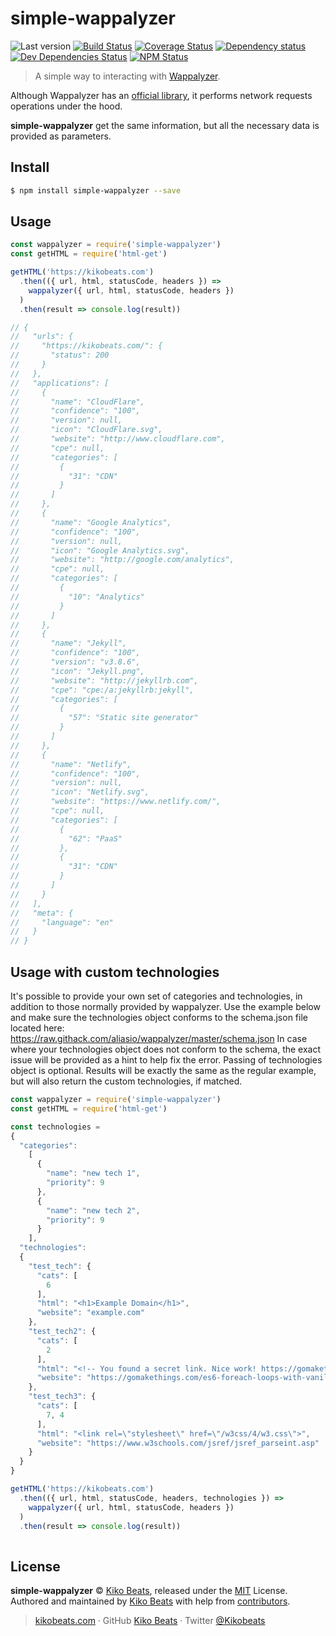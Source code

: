# simple-wappalyzer

![Last version](https://img.shields.io/github/tag/Kikobeats/simple-wappalyzer.svg?style=flat-square)
[![Build Status](https://img.shields.io/travis/com/Kikobeats/simple-wappalyzer/master.svg?style=flat-square)](https://travis-ci.com/Kikobeats/simple-wappalyzer)
[![Coverage Status](https://img.shields.io/coveralls/Kikobeats/simple-wappalyzer.svg?style=flat-square)](https://coveralls.io/github/Kikobeats/simple-wappalyzer)
[![Dependency status](https://img.shields.io/david/Kikobeats/simple-wappalyzer.svg?style=flat-square)](https://david-dm.org/Kikobeats/simple-wappalyzer)
[![Dev Dependencies Status](https://img.shields.io/david/dev/Kikobeats/simple-wappalyzer.svg?style=flat-square)](https://david-dm.org/Kikobeats/simple-wappalyzer#info=devDependencies)
[![NPM Status](https://img.shields.io/npm/dm/simple-wappalyzer.svg?style=flat-square)](https://www.npmjs.org/package/simple-wappalyzer)

> A simple way to interacting with [Wappalyzer](https://www.wappalyzer.com).

Although Wappalyzer has an [official library](https://github.com/AliasIO/wappalyzer), it performs network requests operations under the hood.

**simple-wappalyzer** get the same information, but all the necessary data is provided as parameters.

## Install

```bash
$ npm install simple-wappalyzer --save
```

## Usage

```js
const wappalyzer = require('simple-wappalyzer')
const getHTML = require('html-get')

getHTML('https://kikobeats.com')
  .then(({ url, html, statusCode, headers }) =>
    wappalyzer({ url, html, statusCode, headers })
  )
  .then(result => console.log(result))

// {
//   "urls": {
//     "https://kikobeats.com/": {
//       "status": 200
//     }
//   },
//   "applications": [
//     {
//       "name": "CloudFlare",
//       "confidence": "100",
//       "version": null,
//       "icon": "CloudFlare.svg",
//       "website": "http://www.cloudflare.com",
//       "cpe": null,
//       "categories": [
//         {
//           "31": "CDN"
//         }
//       ]
//     },
//     {
//       "name": "Google Analytics",
//       "confidence": "100",
//       "version": null,
//       "icon": "Google Analytics.svg",
//       "website": "http://google.com/analytics",
//       "cpe": null,
//       "categories": [
//         {
//           "10": "Analytics"
//         }
//       ]
//     },
//     {
//       "name": "Jekyll",
//       "confidence": "100",
//       "version": "v3.8.6",
//       "icon": "Jekyll.png",
//       "website": "http://jekyllrb.com",
//       "cpe": "cpe:/a:jekyllrb:jekyll",
//       "categories": [
//         {
//           "57": "Static site generator"
//         }
//       ]
//     },
//     {
//       "name": "Netlify",
//       "confidence": "100",
//       "version": null,
//       "icon": "Netlify.svg",
//       "website": "https://www.netlify.com/",
//       "cpe": null,
//       "categories": [
//         {
//           "62": "PaaS"
//         },
//         {
//           "31": "CDN"
//         }
//       ]
//     }
//   ],
//   "meta": {
//     "language": "en"
//   }
// }
```

## Usage with custom technologies

It's possible to provide your own set of categories and technologies, in addition to those normally provided by wappalyzer. 
Use the example below and make sure the technologies object conforms to the schema.json file located here:
https://raw.githack.com/aliasio/wappalyzer/master/schema.json
In case where your technologies object does not conform to the schema, the exact issue will be provided as a hint to help fix the error.
Passing of technologies object is optional.
Results will be exactly the same as the regular example, but will also return the custom technologies, if matched.

```js
const wappalyzer = require('simple-wappalyzer')
const getHTML = require('html-get')

const technologies =
{
  "categories":
    [
      {
        "name": "new tech 1",
        "priority": 9
      },
      {
        "name": "new tech 2",
        "priority": 9
      }      
    ],
  "technologies":
  {
    "test_tech": {
      "cats": [
        6
      ],
      "html": "<h1>Example Domain</h1>",
      "website": "example.com"
    },
    "test_tech2": {
      "cats": [
        2
      ],
      "html": "<!-- You found a secret link. Nice work! https://gomakethings.com/fun/ -->",
      "website": "https://gomakethings.com/es6-foreach-loops-with-vanilla-javascript/"
    },
    "test_tech3": {
      "cats": [
        7, 4
      ],
      "html": "<link rel=\"stylesheet\" href=\"/w3css/4/w3.css\">",
      "website": "https://www.w3schools.com/jsref/jsref_parseint.asp"
    }    
  }
}

getHTML('https://kikobeats.com')
  .then(({ url, html, statusCode, headers, technologies }) =>
    wappalyzer({ url, html, statusCode, headers })
  )
  .then(result => console.log(result))
  
```

## License

**simple-wappalyzer** © [Kiko Beats](https://kikobeats.com), released under the [MIT](https://github.com/Kikobeats/simple-wappalyzer/blob/master/LICENSE.md) License.<br>
Authored and maintained by [Kiko Beats](https://kikobeats.com) with help from [contributors](https://github.com/Kikobeats/simple-wappalyzer/contributors).

> [kikobeats.com](https://kikobeats.com) · GitHub [Kiko Beats](https://github.com/Kikobeats) · Twitter [@Kikobeats](https://twitter.com/Kikobeats)
